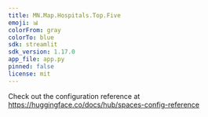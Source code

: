 ```yaml
---
title: MN.Map.Hospitals.Top.Five
emoji: 📊
colorFrom: gray
colorTo: blue
sdk: streamlit
sdk_version: 1.17.0
app_file: app.py
pinned: false
license: mit
---
```


Check out the configuration reference at https://huggingface.co/docs/hub/spaces-config-reference
